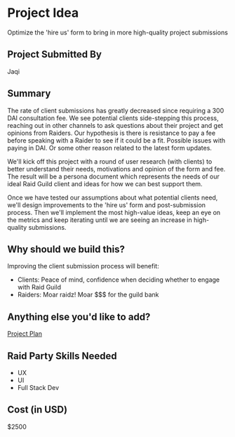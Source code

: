 # Project Idea

Optimize the 'hire us' form to bring in more high-quality project submissions

## Project Submitted By

Jaqi

## Summary

The rate of client submissions has greatly decreased since requiring a 300 DAI consultation fee. We see potential clients side-stepping this process, reaching out in other channels to ask questions about their project and get opinions from Raiders. Our hypothesis is there is resistance to pay a fee before speaking with a Raider to see if it could be a fit. Possible issues with paying in DAI. Or some other reason related to the latest form updates.

We'll kick off this project with a round of user research (with clients) to better understand their needs, motivations and opinion of the form and fee. The result will be a persona document which represents the needs of our ideal Raid Guild client and ideas for how we can best support them.

Once we have tested our assumptions about what potential clients need, we'll design improvements to the 'hire us' form and post-submission process. Then we'll implement the most high-value ideas, keep an eye on the metrics and keep iterating until we are seeing an increase in high-quality submissions.

## Why should we build this?

Improving the client submission process will benefit:

- Clients: Peace of mind, confidence when deciding whether to engage with Raid Guild
- Raiders: Moar raidz! Moar $$$ for the guild bank

## Anything else you'd like to add?

[Project Plan](https://docs.google.com/document/d/19c2MtrkJTyG_zEk6KDdrRnrQJeA8iVzfENpKDuzBXtE/edit?usp=sharing)

## Raid Party Skills Needed

- UX
- UI
- Full Stack Dev

## Cost (in USD)

$2500
